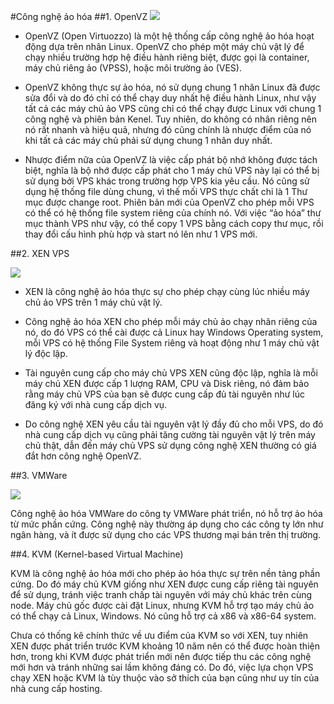 #Công nghệ ảo hóa
##1. OpenVZ
![](http://cuocsongmoi.vn/wp-content/uploads/2014/09/OpenVZ-300x76.png)

* OpenVZ (Open Virtuozzo) là một hệ thống cấp công nghệ ảo hóa hoạt động dựa trên nhân Linux. OpenVZ cho phép một máy chủ vật lý để chạy nhiều trường hợp hệ điều hành riêng biệt, được gọi là container, máy chủ riêng ảo (VPSS), hoặc môi trường ảo (VES).

* OpenVZ không thực sự ảo hóa, nó sử dụng chung 1 nhân Linux đã được sửa đổi và do đó chỉ có thể chạy duy nhất hệ điều hành Linux, như vậy tất cả các máy chủ ảo VPS cũng chỉ có thể chạy được Linux với chung 1 công nghệ và phiên bản Kenel. Tuy nhiên, do không có nhân riêng nên nó rất nhanh và hiệu quả, nhưng đó cũng chính là nhược điểm của nó khi tất cả các máy chủ phải sử dụng chung 1 nhân duy nhất.

* Nhược điểm nữa của OpenVZ là việc cấp phát bộ nhớ không được tách biệt, nghĩa là bộ nhớ được cấp phát cho 1 máy chủ VPS này lại có thể bị sử dụng bởi VPS khác trong trường hợp VPS kia yêu cầu. Nó cũng sử dụng hệ thống file dùng chung, vì thế mối VPS thực chất chỉ là 1 Thư mục được change root. Phiên bản mới của OpenVZ cho phép mỗi VPS có thể có hệ thống file system riêng của chính nó. Với việc “ảo hóa” thư mục thành VPS như vậy, có thể copy 1 VPS bằng cách copy thư mục, rồi thay đổi cấu hình phù hợp và start nó lên như 1 VPS mới.

##2. XEN VPS

![](http://cuocsongmoi.vn/wp-content/uploads/2014/09/vps-xen.png)

* XEN là công nghệ ảo hóa thực sự cho phép chạy cùng lúc nhiều máy chủ ảo VPS trên 1 máy chủ vật lý.

* Công nghệ ảo hóa XEN cho phép mỗi máy chủ ảo chạy nhân riêng của nó, do đó VPS có thể cài được cả Linux hay Windows Operating system, mỗi VPS có hệ thống File System riêng và hoạt động như 1 máy chủ vật lý độc lập.

* Tài nguyên cung cấp cho máy chủ VPS XEN cũng độc lập, nghĩa là mỗi máy chủ XEN được cấp 1 lượng RAM, CPU và Disk riêng, nó đảm bảo rằng máy chủ VPS của bạn sẽ được cung cấp đủ tài nguyên như lúc đăng ký với nhà cung cấp dịch vụ.

* Do công nghệ XEN yêu cầu tài nguyên vật lý đầy đủ cho mỗi VPS, do đó nhà cung cấp dịch vụ cũng phải tăng cường tài nguyên vật lý trên máy chủ thật, dẫn đến máy chủ VPS sử dụng công nghệ XEN thường có giá đắt hơn công nghệ OpenVZ.

##3. VMWare

![](http://cuocsongmoi.vn/wp-content/uploads/2014/09/vps-vmware.jpg)

Công nghệ ảo hóa VMWare do công ty VMWare phát triển, nó hỗ trợ ảo hóa từ mức phần cứng. Công nghệ này thường áp dụng cho các công ty lớn như ngân hàng, và ít được sử dụng cho các VPS thương mại bán trên thị trường.

##4.  KVM (Kernel-based Virtual Machine)

KVM là công nghệ ảo hóa mới cho phép ảo hóa thực sự trên nền tảng phần cứng. Do đó máy chủ KVM giống như XEN được cung cấp riêng tài nguyên để sử dụng, tránh việc tranh chấp tài nguyên với máy chủ khác trên cùng node. Máy chủ gốc được cài đặt Linux, nhưng KVM hỗ trợ tạo máy chủ ảo có thể chạy cả Linux, Windows. Nó cũng hỗ trợ cả x86 và x86-64 system.

Chưa có thống kê chính thức về ưu điểm của KVM so với XEN, tuy nhiên XEN được phát triển trước KVM khoảng 10 năm nên có thể được hoàn thiện hơn, trong khi KVM được phát triển mới nên được tiếp thu các công nghệ mới hơn và tránh những sai lầm không đáng có. Do đó, việc lựa chọn VPS chạy XEN hoặc KVM là tùy thuộc vào sở thích của bạn cũng như uy tín của nhà cung cấp hosting.


